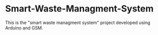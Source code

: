 # Smart-Waste-Managment-System
This is the "smart waste managment system" project developed using Arduino and GSM.
